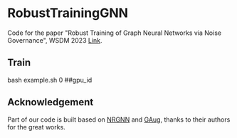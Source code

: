 # RobustTrainingGNN
Code for the paper "Robust Training of Graph Neural Networks via  Noise Governance", WSDM 2023 [Link](https://arxiv.org/abs/2211.06614). 

## Train
bash example.sh 0 ##gpu_id

## Acknowledgement
Part of our code is built based on [NRGNN](https://github.com/EnyanDai/NRGNN) and [GAug](https://github.com/zhao-tong/GAug), thanks to their authors for the great works.



